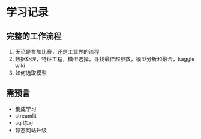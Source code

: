 # 学习记录



## 完整的工作流程

1. 无论是参加比赛，还是工业界的流程
2. 数据处理，特征工程，模型选择，寻找最佳超参数，模型分析和融合，kaggle wiki
3. 如何选取模型

## 需预言
* 集成学习
* streamlit
* sql练习
* 静态网站升级

